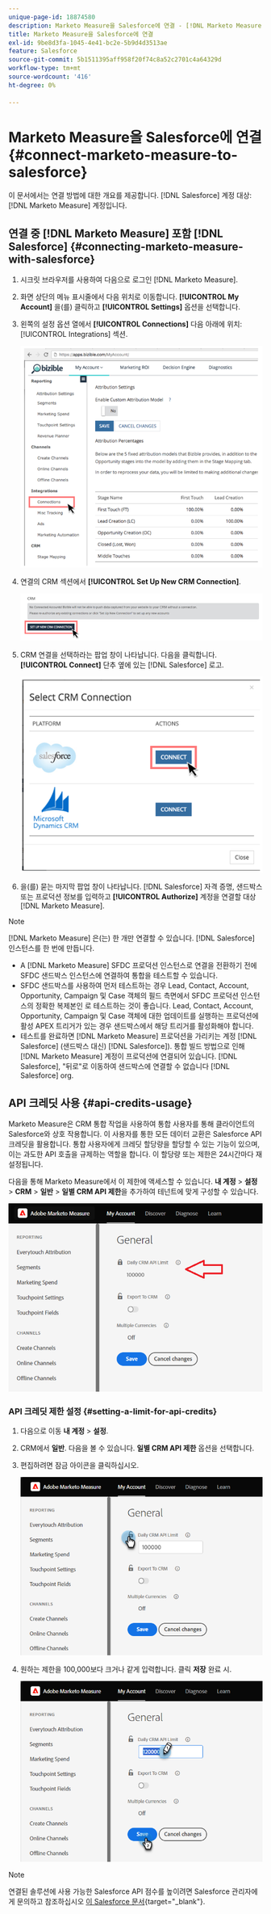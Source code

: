 ```yaml
---
unique-page-id: 18874580
description: Marketo Measure을 Salesforce에 연결 - [!DNL Marketo Measure] - 제품 설명서
title: Marketo Measure을 Salesforce에 연결
exl-id: 9be8d3fa-1045-4e41-bc2e-5b9d4d3513ae
feature: Salesforce
source-git-commit: 5b1511395aff958f20f74c8a52c2701c4a64329d
workflow-type: tm+mt
source-wordcount: '416'
ht-degree: 0%

---
```


# Marketo Measure을 Salesforce에 연결 {#connect-marketo-measure-to-salesforce}

이 문서에서는 연결 방법에 대한 개요를 제공합니다. [!DNL Salesforce] 계정 대상: [!DNL Marketo Measure] 계정입니다.

## 연결 중 [!DNL Marketo Measure] 포함 [!DNL Salesforce] {#connecting-marketo-measure-with-salesforce}

1. 시크릿 브라우저를 사용하여 다음으로 로그인 [!DNL Marketo Measure].

1. 화면 상단의 메뉴 표시줄에서 다음 위치로 이동합니다. **[!UICONTROL My Account]** 을(를) 클릭하고 **[!UICONTROL Settings]** 옵션을 선택합니다.

1. 왼쪽의 설정 옵션 열에서 **[!UICONTROL Connections]** 다음 아래에 위치: [!UICONTROL Integrations] 섹션.

   ![](assets/connect-marketo-measure-to-salesforce-1.png)

1. 연결의 CRM 섹션에서 **[!UICONTROL Set Up New CRM Connection]**.

   ![](assets/connect-marketo-measure-to-salesforce-2.png)

1. CRM 연결을 선택하라는 팝업 창이 나타납니다. 다음을 클릭합니다. **[!UICONTROL Connect]** 단추 옆에 있는 [!DNL Salesforce] 로고.

   ![](assets/connect-marketo-measure-to-salesforce-3.png)

1. 을(를) 묻는 마지막 팝업 창이 나타납니다. [!DNL Salesforce] 자격 증명, 샌드박스 또는 프로덕션 정보를 입력하고 **[!UICONTROL Authorize]** 계정을 연결할 대상 [!DNL Marketo Measure].

>[!NOTE]
>
>[!DNL Marketo Measure] 은(는) 한 개만 연결할 수 있습니다. [!DNL Salesforce] 인스턴스를 한 번에 만듭니다.
>
>* A [!DNL Marketo Measure] SFDC 프로덕션 인스턴스로 연결을 전환하기 전에 SFDC 샌드박스 인스턴스에 연결하여 통합을 테스트할 수 있습니다.
>* SFDC 샌드박스를 사용하여 먼저 테스트하는 경우 Lead, Contact, Account, Opportunity, Campaign 및 Case 객체의 필드 측면에서 SFDC 프로덕션 인스턴스의 정확한 복제본인 로 테스트하는 것이 좋습니다. Lead, Contact, Account, Opportunity, Campaign 및 Case 객체에 대한 업데이트를 실행하는 프로덕션에 활성 APEX 트리거가 있는 경우 샌드박스에서 해당 트리거를 활성화해야 합니다.
>* 테스트를 완료하면 [!DNL Marketo Measure] 프로덕션을 가리키는 계정 [!DNL Salesforce] (샌드박스 대신) [!DNL Salesforce]). 통합 빌드 방법으로 인해 [!DNL Marketo Measure] 계정이 프로덕션에 연결되어 있습니다. [!DNL Salesforce], &quot;뒤로&quot;로 이동하여 샌드박스에 연결할 수 없습니다 [!DNL Salesforce] org.

## API 크레딧 사용 {#api-credits-usage}

Marketo Measure은 CRM 통합 작업을 사용하여 통합 사용자를 통해 클라이언트의 Salesforce와 상호 작용합니다. 이 사용자를 통한 모든 데이터 교환은 Salesforce API 크레딧을 활용합니다. 통합 사용자에게 크레딧 할당량을 할당할 수 있는 기능이 있으며, 이는 과도한 API 호출을 규제하는 역할을 합니다. 이 할당량 또는 제한은 24시간마다 재설정됩니다.

다음을 통해 Marketo Measure에서 이 제한에 액세스할 수 있습니다. **내 계정** > **설정** > **CRM** > **일반** > **일별 CRM API 제한**&#x200B;을 추가하여 테넌트에 맞게 구성할 수 있습니다.

![](assets/connect-marketo-measure-to-salesforce-4.png)

### API 크레딧 제한 설정 {#setting-a-limit-for-api-credits}

1. 다음으로 이동 **내 계정** > **설정**.

1. CRM에서 **일반**. 다음을 볼 수 있습니다. **일별 CRM API 제한** 옵션을 선택합니다.

1. 편집하려면 잠금 아이콘을 클릭하십시오.

   ![](assets/connect-marketo-measure-to-salesforce-5.png)

1. 원하는 제한을 100,000보다 크거나 같게 입력합니다. 클릭 **저장** 완료 시.

   ![](assets/connect-marketo-measure-to-salesforce-6.png)

>[!NOTE]
>
>연결된 솔루션에 사용 가능한 Salesforce API 점수를 높이려면 Salesforce 관리자에게 문의하고 참조하십시오 [이 Salesforce 문서](https://developer.salesforce.com/docs/atlas.en-us.salesforce_app_limits_cheatsheet.meta/salesforce_app_limits_cheatsheet/salesforce_app_limits_platform_api.htm){target="_blank"}.
